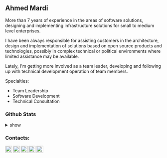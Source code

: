 ## Ahmed Mardi

More than 7 years of experience in the areas of software solutions, designing and implementing infrastructure solutions for small to medium level enterprises.

I have been always responsible for assisting customers in the architecture, design and implementation of solutions based on open source products and technologies, possibly in complex technical or political environments where limited assistance may be available.

Lately, I'm getting more involved as a team leader, developing and following up with technical development operation of team members.

Specialties:
- Team Leadership
- Software Development
- Technical Consultation 

### Github Stats
<details>
  <summary>show</summary>
  <img align="left" alt="Fr3on's Github Stats" src="https://github-readme-stats.vercel.app/api?username=fr3on&show_icons=true&theme=dark" />
</details>

### Contacts:
[<img align="left" alt="Facebook" width="22px" src="https://cdn.jsdelivr.net/npm/simple-icons@v3/icons/facebook.svg" />][facebook]
[<img align="left" alt="Twitter" width="22px" src="https://cdn.jsdelivr.net/npm/simple-icons@v3/icons/twitter.svg" />][twitter]
[<img align="left" alt="LinkedIn" width="22px" src="https://cdn.jsdelivr.net/npm/simple-icons@v3/icons/linkedin.svg" />][linkedin]
[<img align="left" alt="Medium" width="22px" src="https://cdn.jsdelivr.net/npm/simple-icons@v3/icons/medium.svg" />][medium]
[<img align="left" alt="angel" width="22px" src="https://angel.co/images/icons/iOS/UpdatedFavicon_72x72.png" />][angel]

[twitter]: https://twitter.com/fr3onhq/
[facebook]: https://www.facebook.com/fr30n/
[medium]: https://medium.com/@fr3on/
[linkedin]: https://www.linkedin.com/in/fr3on/
[angel]: https://angel.co/u/fr3on
<!--
**MAXakaWIZARD/MAXakaWIZARD** is a ✨ _special_ ✨ repository because its `README.md` (this file) appears on your GitHub profile.

Here are some ideas to get you started:

- 🔭 I’m currently working on ...
- 🌱 I’m currently learning ...
- 👯 I’m looking to collaborate on ...
- 🤔 I’m looking for help with ...
- 💬 Ask me about ...
- 📫 How to reach me: ...
- 😄 Pronouns: ...
- ⚡ Fun fact: ...
-->
